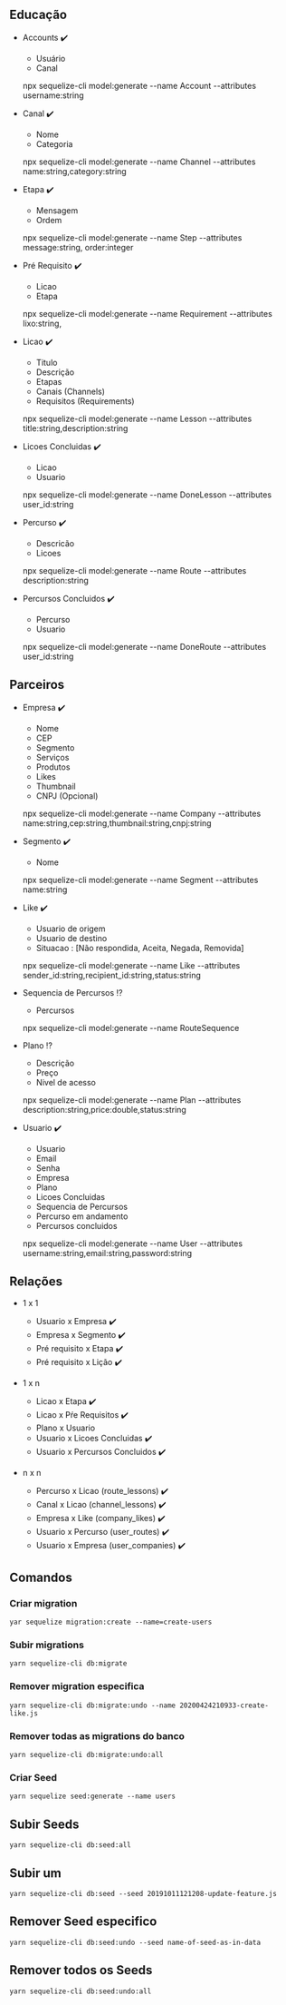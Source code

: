 ## Educação

- Accounts :heavy_check_mark:
  - Usuário
  - Canal
  
  npx sequelize-cli model:generate --name Account --attributes username:string

- Canal :heavy_check_mark:
  - Nome
  - Categoria
  
  npx sequelize-cli model:generate --name Channel --attributes name:string,category:string

- Etapa :heavy_check_mark:
	- Mensagem
	- Ordem
  
	npx sequelize-cli model:generate --name Step --attributes message:string, order:integer

- Pré Requisito :heavy_check_mark:
	- Licao
  	- Etapa
  
	npx sequelize-cli model:generate --name Requirement --attributes lixo:string,
  
- Licao :heavy_check_mark:
	- Titulo
	- Descrição
	- Etapas
	- Canais (Channels)
	- Requisitos (Requirements)

	npx sequelize-cli model:generate --name Lesson --attributes title:string,description:string

- Licoes Concluidas :heavy_check_mark:
	- Licao
	- Usuario

	npx sequelize-cli model:generate --name DoneLesson --attributes user_id:string

- Percurso :heavy_check_mark:
	- Descricão
	- Licoes

	npx sequelize-cli model:generate --name Route --attributes description:string

- Percursos Concluidos :heavy_check_mark:
	- Percurso
	- Usuario

	npx sequelize-cli model:generate --name DoneRoute --attributes user_id:string


## Parceiros

- Empresa :heavy_check_mark:
	- Nome
	- CEP
	- Segmento	
	- Serviços
	- Produtos
	- Likes
	- Thumbnail
	- CNPJ (Opcional)

	npx sequelize-cli model:generate --name Company --attributes name:string,cep:string,thumbnail:string,cnpj:string

- Segmento :heavy_check_mark:
	- Nome
	
	npx sequelize-cli model:generate --name Segment --attributes name:string

- Like :heavy_check_mark:
	- Usuario de origem
	- Usuario de destino
	- Situacao : [Não respondida, Aceita, Negada, Removida]

	npx sequelize-cli model:generate --name Like --attributes sender_id:string,recipient_id:string,status:string

- Sequencia de Percursos :interrobang:
	- Percursos

	npx sequelize-cli model:generate --name RouteSequence

- Plano :interrobang:
	- Descrição
	- Preço
	- Nivel de acesso

	npx sequelize-cli model:generate --name Plan --attributes description:string,price:double,status:string

- Usuario :heavy_check_mark:
	- Usuario
	- Email
	- Senha
	- Empresa
	- Plano
	- Licoes Concluidas
	- Sequencia de Percursos
	- Percurso em andamento
	- Percursos concluidos

	npx sequelize-cli model:generate --name User --attributes username:string,email:string,password:string


## Relações
- 1 x 1
	- Usuario x Empresa :heavy_check_mark:
	- Empresa x Segmento :heavy_check_mark:
	- Pré requisito x Etapa :heavy_check_mark:
	- Pré requisito x Lição :heavy_check_mark:
- 1 x n
	- Licao x Etapa :heavy_check_mark:
    - Licao x Pŕe Requisitos :heavy_check_mark:
	- Plano x Usuario
	- Usuario x Licoes Concluidas :heavy_check_mark:
	- Usuario x Percursos Concluidos :heavy_check_mark:

- n x n
	- Percurso x Licao (route_lessons) :heavy_check_mark:
	- Canal x Licao (channel_lessons) :heavy_check_mark:
	- Empresa x Like (company_likes) :heavy_check_mark:
	- Usuario x Percurso (user_routes) :heavy_check_mark:
	- Usuario x Empresa (user_companies) :heavy_check_mark:


## Comandos

### Criar migration
`yar sequelize migration:create --name=create-users`
### Subir migrations
`yarn sequelize-cli db:migrate`


### Remover migration especifica
`yarn sequelize-cli db:migrate:undo --name 20200424210933-create-like.js`

### Remover todas as migrations do banco
`yarn sequelize-cli db:migrate:undo:all`


### Criar Seed
`yarn sequelize seed:generate --name users`

## Subir Seeds
`yarn sequelize-cli db:seed:all`

## Subir um
`yarn sequelize-cli db:seed --seed 20191011121208-update-feature.js`

## Remover Seed especifico
`yarn sequelize-cli db:seed:undo --seed name-of-seed-as-in-data`

## Remover todos os Seeds
`yarn sequelize-cli db:seed:undo:all`
